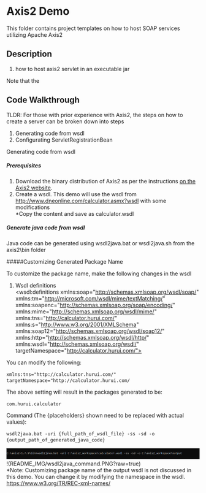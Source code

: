 # Axis2 Demo
This folder contains project templates on how to host SOAP services utilizing Apache Axis2

## Description
1) how to host axis2 servlet in an executable jar

Note that the

## Code Walkthrough

TLDR: For those with prior experience with Axis2, the steps on how to create a server can be broken 
down into steps
1. Generating code from wsdl 
2. Configurating ServletRegistrationBean

Generating code from wsdl 

##### Prerequisites
1. Download the binary distribution of Axis2 as per the instructions [on the Axis2 website](https://axis.apache.org/axis2/java/core/download.cgi).
2. Create a wsdl. This demo will use the wsdl from http://www.dneonline.com/calculator.asmx?wsdl with some modifications\
   *Copy the content and save as calculator.wsdl
##### Generate java code from wsdl
Java code can be generated using wsdl2java.bat or wsdl2java.sh from the axis2\bin folder

#####Customizing Generated Package Name

To customize the package name, make the following changes in the wsdl

1. Wsdl definitions\
<wsdl:definitions xmlns:soap="http://schemas.xmlsoap.org/wsdl/soap/" 
xmlns:tm="http://microsoft.com/wsdl/mime/textMatching/" 
xmlns:soapenc="http://schemas.xmlsoap.org/soap/encoding/" 
xmlns:mime="http://schemas.xmlsoap.org/wsdl/mime/" 
xmlns:tns="http://calculator.hurui.com/" 
xmlns:s="http://www.w3.org/2001/XMLSchema" 
xmlns:soap12="http://schemas.xmlsoap.org/wsdl/soap12/" 
xmlns:http="http://schemas.xmlsoap.org/wsdl/http/" 
xmlns:wsdl="http://schemas.xmlsoap.org/wsdl/" 
targetNamespace="http://calculator.hurui.com/">

You can modify the following:
```
xmlns:tns="http://calculator.hurui.com/"
targetNamespace="http://calculator.hurui.com/
```


The above setting will result in the packages generated to be:
```
com.hurui.calculator
```

Command (The {placeholders} shown need to be replaced with actual values): 
```
wsdl2java.bat -uri {full_path_of_wsdl_file} -ss -sd -o {output_path_of_generated_java_code}
```
![Alt text](README_IMG/wsdl2java_command.PNG?raw=true "Title")\
!(README_IMG/wsdl2java_command.PNG?raw=true)\
*Note: Customizing package name of the output wsdl is not discussed in this demo. 
       You can change it by modifying the namespace in the wsdl. 
	   https://www.w3.org/TR/REC-xml-names/